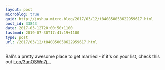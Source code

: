 ```yaml
---
layout: post
microblog: true
guid: http://joshua.micro.blog/2017/03/12/t840850058622959617.html
post_id: 33843
date: 2017-03-12T20:00:50+1100
lastmod: 2019-07-30T17:41:19+1100
type: post
url: /2017/03/12/t840850058622959617.html
---
```

Bali's a pretty awesome place to get married - if it's on your list, check this out [t.co/3unOSWn7j...](https://t.co/3unOSWn7jk)
